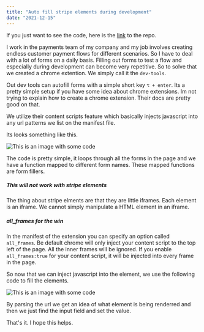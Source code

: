 ```yaml
---
title: "Auto fill stripe elements during development"
date: "2021-12-15"
---
```


If you just want to see the code, here is the [link](https://github.com/blessanm86/stripe-elements-filler) to the repo.

I work in the payments team of my company and my job involves creating endless customer payment flows for different scenarios. So I have to deal with a lot of forms on a daily basis. Filling out forms to test a flow and especially during development can become very repetitive. So to solve that we created a chrome extention. We simply call it the `dev-tools`.

Out dev tools can autofill forms with a simple short key `⌥ + enter`. Its a pretty simple setup if you have some idea about chrome extensions. Im not trying to explain how to create a chrome extension. Their docs are pretty good on that.

We utilize their content scripts feature which basically injects javascript into any url patterns we list on the manifest file.

Its looks something like this.

![This is an image with some code](/images/form-filler.png)

The code is pretty simple, it loops through all the forms in the page and we have a function mapped to different form names. These mapped functions are form fillers.

##### This will not work with stripe elements

The thing about stripe elments are that they are little iframes. Each element is an iframe. We cannot simply manipulate a HTML element in an iframe.

##### all_frames for the win

In the manifest of the extension you can specify an option called `all_frames`. Be default chrome will only inject your content script to the top left of the page. All the inner frames will be ignored. If you enable `all_frames:true` for your content script, it will be injected into every frame in the page.

So now that we can inject javascript into the element, we use the following code to fill the elements.

![This is an image with some code](/images/stripe-filler.png)

By parsing the url we get an idea of what element is being renderred and then we just find the input field and set the value.

That's it. I hope this helps.